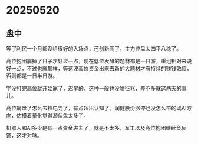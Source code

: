 # 20250520

## 盘中

等了利民一个月都没给很好的入场点，还创新高了，主力控盘太四平八稳了。

高位抱团崩掉了日子才好过一点，现在低位发酵的题材都是一日游，重组相对来说好一点，不过也就那样，等这波高位资金出来去新的大题材才有持续的赚钱效应，否则都是一日半日游。

字没打完高位就开始崩了，迟早的，这种一般也没啥征兆，差不多就这两天的事儿。

高位崩盘了怎么去拉电力了，有点超出认知了。润健股份涨停也没怎么带的动AI方向，估摸着量化觉得潜伏盘太多了。

机器人和AI多少是有一点资金进去了，就是不太多，军工以及高位抱团继续负反馈，这才对味。
